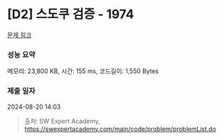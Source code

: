 # [D2] 스도쿠 검증 - 1974 

[문제 링크](https://swexpertacademy.com/main/code/problem/problemDetail.do?contestProbId=AV5Psz16AYEDFAUq) 

### 성능 요약

메모리: 23,800 KB, 시간: 155 ms, 코드길이: 1,550 Bytes

### 제출 일자

2024-08-20 14:03



> 출처: SW Expert Academy, https://swexpertacademy.com/main/code/problem/problemList.do